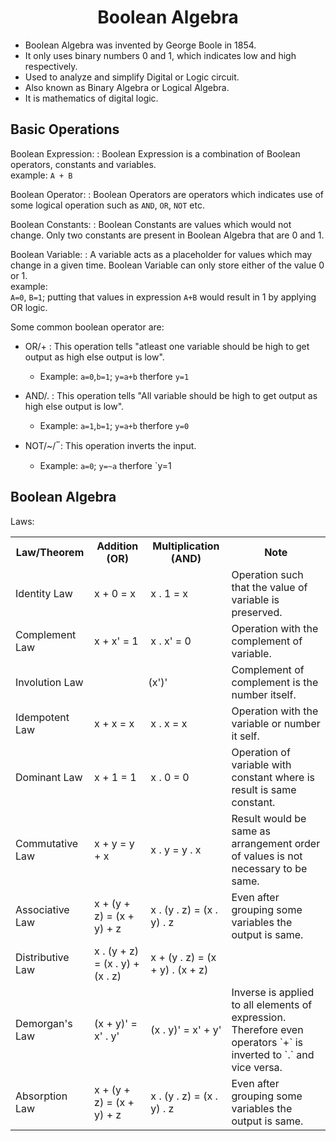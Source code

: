 # <center> Boolean Algebra</center>

 - Boolean Algebra was invented by George Boole in 1854.
 - It only uses binary numbers 0 and 1, which indicates low and high respectively.
 - Used to analyze and simplify Digital or Logic circuit.
 - Also known as Binary Algebra or Logical Algebra.
 - It is mathematics of digital logic. 

## Basic Operations
Boolean Expression:
: Boolean Expression is a combination of Boolean operators, constants and variables. <br>
example: `A + B`

Boolean Operator:
: Boolean Operators are operators which indicates use of some logical operation such as `AND`, `OR`, `NOT` etc.

Boolean Constants:
: Boolean Constants are values which would not change. Only two constants are present in Boolean Algebra that are 0 and 1.

Boolean Variable:
: A variable acts as a placeholder for values which may change in a given time. Boolean Variable can only store either of the value 0 or 1. <br>
example:  
`A=0`, `B=1`; putting that values in expression `A+B` would result in 1 by applying OR logic.

Some common boolean operator are:
 - OR/+
	 : This operation tells "atleast one variable should be high to get output as high else output is low".
	 - Example: `a=0`,`b=1`; `y=a+b` therfore `y=1` 

 - AND/.
	: This operation tells "All variable should be high to get output as high else output is low".
	 - Example: `a=1`,`b=1`; `y=a+b` therfore `y=0`

 - NOT/~/ ̅
   :	This operation inverts the input.
	 - Example: `a=0`; `y=~a` therfore `y=1

## Boolean Algebra
Laws:

<table>
	<th>Law/Theorem</th>
	<th>Addition (OR)</th>
	<th>Multiplication (AND) </th>
	<th>Note</th>
	<tr>
		<td>Identity Law</td>
		<td> x + 0 = x
		<td>x . 1 = x</td>
		<td>Operation such that the value of variable is preserved.</td>
	</tr>
	<tr>
		<td>Complement Law</td>
		<td> x + x' = 1
		<td>x  .  x' = 0</td>
		<td>Operation with the complement of variable. </td>
	</tr>
	<tr>
		<td>Involution Law</td>
		<td colspan=2><center> (x')'</center></td>
		<td>Complement of complement is the number itself.</td>
	</tr>
	<tr>
		<td>Idempotent Law</td>
		<td> x + x = x</td>
		<td>x . x = x</td>
		<td>Operation with the variable or number it self.</td>
	</tr>
	<tr>
		<td>Dominant Law</td>
		<td> x + 1 = 1</td>
		<td>x . 0 = 0</td>
		<td>Operation of variable with constant where is result is same constant.</td>
	</tr>
	<tr>
		<td>Commutative Law</td>
		<td> x + y = y + x</td>
		<td>x . y = y . x</td>
		<td>Result would be same as arrangement order of values is not necessary to be same.</td>
	</tr>
	<tr>
		<td>Associative Law</td>
		<td> x + (y + z) = (x + y) + z</td>
		<td>x . (y . z) = (x . y) . z</td>
		<td>Even after grouping some variables the output is same.</td>
	</tr>
	<tr>
		<td>Distributive Law</td>
		<td> x . (y + z) = (x . y) + (x . z)</td>
		<td>x + (y . z) = (x + y) . (x + z)</td>
	</tr>
	<tr>
		<td>Demorgan's Law</td>
		<td>(x + y)' = x' . y'</td>
		<td>(x . y)' = x' + y'</td>
		<td>Inverse is applied to all elements of expression. Therefore even operators `+` is inverted to `.` and vice versa.
	</tr>
	<tr>
		<td>Absorption Law</td>
		<td> x + (y + z) = (x + y) + z</td>
		<td>x . (y . z) = (x . y) . z</td>
		<td>Even after grouping some variables the output is same.</td>
	</tr>
	
</table>
<!--stackedit_data:
eyJoaXN0b3J5IjpbMzIxNzQ0OSwyNTY0NzI1MzUsMTA1MzI1ND
Y4MCwtMTQ0NTQzODkwMCwtODc3NjcwMjY4LC0xOTM5OTc5OTgz
LDExMzc3OTAyNDEsODUwMzUxNjA0LC0xMzM3Nzk3NDEwXX0=
-->